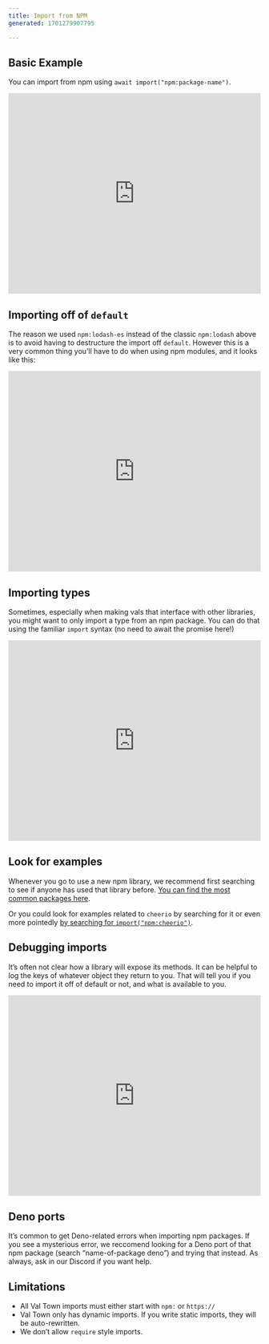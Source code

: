 ```yaml
---
title: Import from NPM
generated: 1701279907795

---
```


## Basic Example

You can import from npm using `await import("npm:package-name")`.

<div class="not-content">
  <iframe src="https://www.val.town/embed/stevekrouse.npmExample" width="100%" frameborder="no" style="height: 400px;">
    &#x20;
  </iframe>
</div>

## Importing off of `default`

The reason we used `npm:lodash-es` instead of the classic `npm:lodash` above is
to avoid having to destructure the import off `default`. However this is a very
common thing you’ll have to do when using npm modules, and it looks like this:

<div class="not-content">
  <iframe src="https://www.val.town/embed/stevekrouse.npmDefaultExample" width="100%" frameborder="no" style="height: 400px;">
    &#x20;
  </iframe>
</div>

## Importing types

Sometimes, especially when making vals that interface with other libraries, you
might want to only import a type from an npm package. You can do that using the
familiar `import` syntax (no need to await the promise here!)

<div class="not-content">
  <iframe src="https://www.val.town/embed/neverstew.dynamicImportTypeExample" width="100%" frameborder="no" style="height: 400px;">
    &#x20;
  </iframe>
</div>

## Look for examples

Whenever you go to use a new npm library, we recommend first searching to see if
anyone has used that library before.
[You can find the most common packages here](https://www.val.town/examples/packages).

Or you could look for examples related to `cheerio` by searching for it or even
more pointedly
[by searching for `import("npm:cheerio")`](https://www.val.town/search?q=import(%22npm:cheerio%22)).

## Debugging imports

It’s often not clear how a library will expose its methods. It can be helpful to
log the keys of whatever object they return to you. That will tell you if you
need to import it off of default or not, and what is available to you.

<div class="not-content">
  <iframe src="https://www.val.town/embed/stevekrouse.debugCheerioEx" width="100%" frameborder="no" style="height: 400px;">
    &#x20;
  </iframe>
</div>

## Deno ports

It’s common to get Deno-related errors when importing npm packages. If you see a
mysterious error, we reccomend looking for a Deno port of that npm package
(search “name-of-package deno”) and trying that instead. As always, ask in our
Discord if you want help.

## Limitations

- All Val Town imports must either start with `npm:` or `https://`
- Val Town only has dynamic imports. If you write static imports, they will be
  auto-rewritten.
- We don’t allow `require` style imports.
